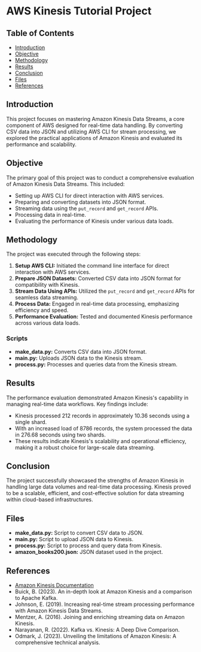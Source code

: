 # AWS Kinesis Tutorial Project

## Table of Contents
- [Introduction](#introduction)
- [Objective](#objective)
- [Methodology](#methodology)
- [Results](#results)
- [Conclusion](#conclusion)
- [Files](#files)
- [References](#references)

## Introduction
This project focuses on mastering Amazon Kinesis Data Streams, a core component of AWS designed for real-time data handling. By converting CSV data into JSON and utilizing AWS CLI for stream processing, we explored the practical applications of Amazon Kinesis and evaluated its performance and scalability.

## Objective
The primary goal of this project was to conduct a comprehensive evaluation of Amazon Kinesis Data Streams. This included:
- Setting up AWS CLI for direct interaction with AWS services.
- Preparing and converting datasets into JSON format.
- Streaming data using the `put_record` and `get_record` APIs.
- Processing data in real-time.
- Evaluating the performance of Kinesis under various data loads.

## Methodology
The project was executed through the following steps:
1. **Setup AWS CLI:** Initiated the command line interface for direct interaction with AWS services.
2. **Prepare JSON Datasets:** Converted CSV data into JSON format for compatibility with Kinesis.
3. **Stream Data Using APIs:** Utilized the `put_record` and `get_record` APIs for seamless data streaming.
4. **Process Data:** Engaged in real-time data processing, emphasizing efficiency and speed.
5. **Performance Evaluation:** Tested and documented Kinesis performance across various data loads.

### Scripts
- **make_data.py:** Converts CSV data into JSON format.
- **main.py:** Uploads JSON data to the Kinesis stream.
- **process.py:** Processes and queries data from the Kinesis stream.

## Results
The performance evaluation demonstrated Amazon Kinesis's capability in managing real-time data workflows. Key findings include:
- Kinesis processed 212 records in approximately 10.36 seconds using a single shard.
- With an increased load of 8786 records, the system processed the data in 276.68 seconds using two shards.
- These results indicate Kinesis's scalability and operational efficiency, making it a robust choice for large-scale data streaming.

## Conclusion
The project successfully showcased the strengths of Amazon Kinesis in handling large data volumes and real-time data processing. Kinesis proved to be a scalable, efficient, and cost-effective solution for data streaming within cloud-based infrastructures.

## Files
- **make_data.py:** Script to convert CSV data to JSON.
- **main.py:** Script to upload JSON data to Kinesis.
- **process.py:** Script to process and query data from Kinesis.
- **amazon_books200.json:** JSON dataset used in the project.

## References
- [Amazon Kinesis Documentation](https://docs.aws.amazon.com/streams/latest/dev/key-concepts.html)
- Buick, B. (2023). An in-depth look at Amazon Kinesis and a comparison to Apache Kafka.
- Johnson, E. (2019). Increasing real-time stream processing performance with Amazon Kinesis Data Streams.
- Mentzer, A. (2016). Joining and enriching streaming data on Amazon Kinesis.
- Narayanan, R. (2022). Kafka vs. Kinesis: A Deep Dive Comparison.
- Odmark, J. (2023). Unveiling the limitations of Amazon Kinesis: A comprehensive technical analysis.
